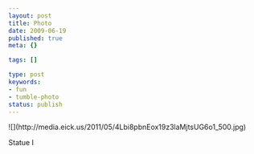 ```yaml
---
layout: post
title: Photo
date: 2009-06-19
published: true
meta: {}

tags: []

type: post
keywords:
- fun
- tumble-photo
status: publish
---
```

<div class="figure">            ![](http://media.eick.us/2011/05/4Lbi8pbnEox19z3laMjtsUG6o1_500.jpg)        </div>

Statue I

